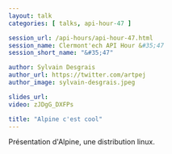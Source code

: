 ```yaml
---
layout: talk
categories: [ talks, api-hour-47 ]

session_url: /api-hours/api-hour-47.html
session_name: Clermont'ech API Hour &#35;47
session_short_name: "&#35;47"

author: Sylvain Desgrais
author_url: https://twitter.com/artpej
author_image: sylvain-desgrais.jpeg

slides_url:
video: zJDgG_DXFPs

title: "Alpine c'est cool"
---
```


Présentation d'Alpine, une distribution linux.